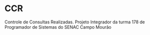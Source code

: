 # CCR
Controle de Consultas Realizadas. Projeto Integrador da turma 178 de Programador de Sistemas do SENAC Campo Mourão
